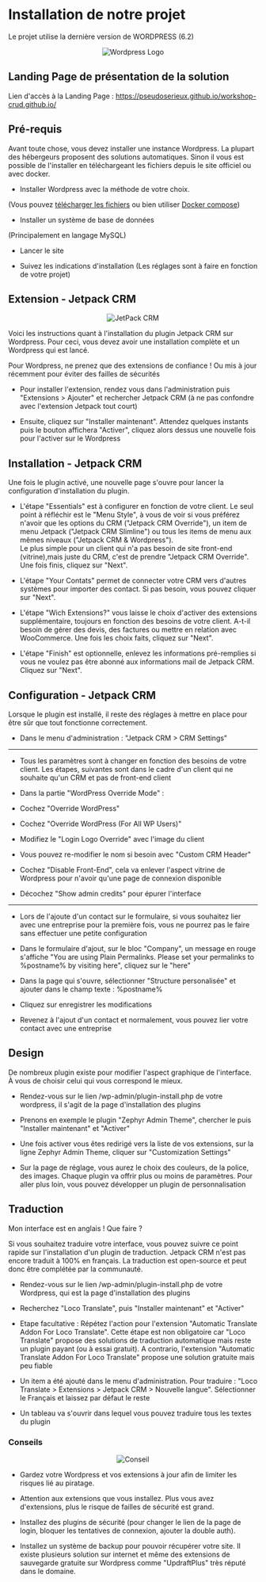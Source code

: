 # Installation de notre projet

Le projet utilise la dernière version de WORDPRESS (6.2)

<p align="center">
  <img src="https://s.w.org/about/images/logos/wordpress-logo-stacked-rgb.png" alt="Wordpress Logo">
</p>

## Landing Page de présentation de la solution

Lien d'accès à la Landing Page : https://pseudoserieux.github.io/workshop-crud.github.io/

## Pré-requis

Avant toute chose, vous devez installer une instance Wordpress. La plupart des hébergeurs proposent des solutions automatiques. Sinon il vous est possible de l'installer en téléchargeant les fichiers depuis le site officiel ou avec docker.

- Installer Wordpress avec la méthode de votre choix.

(Vous pouvez [télécharger les fichiers](https://wordpress.com/read) ou bien utiliser [Docker compose](https://zatoufly.fr/installer-wordpress-avec-docker-compose/))

- Installer un système de base de données

(Principalement en langage MySQL)

- Lancer le site

- Suivez les indications d'installation (Les réglages sont à faire en fonction de votre projet)

## Extension - Jetpack CRM

<p align="center">
  <img src="https://jetpackcrm.com/wp-content/uploads/2021/12/Jetpack-CRM-stacked@2x.png" alt="JetPack CRM">
</p>

Voici les instructions quant à l'installation du plugin Jetpack CRM sur Wordpress. Pour ceci, vous devez avoir une installation complète et un Wordpress qui est lancé.

Pour Wordpress, ne prenez que des extensions de confiance ! Ou mis à jour récemment pour éviter des failles de sécurités

- Pour installer l'extension, rendez vous dans l'administration puis "Extensions > Ajouter" et rechercher Jetpack CRM (à ne pas confondre avec l'extension Jetpack tout court)

- Ensuite, cliquez sur "Installer maintenant". Attendez quelques instants puis le bouton affichera "Activer", cliquez alors dessus une nouvelle fois pour l'activer sur le Wordpress

## Installation - Jetpack CRM

Une fois le plugin activé, une nouvelle page s'ouvre pour lancer la configuration d'installation du plugin.

- L'étape "Essentials" est à configurer en fonction de votre client. Le seul point à réfléchir est le "Menu Style", à vous de voir si vous préférez n'avoir que les options du CRM ("Jetpack CRM Override"), un item de menu Jetpack ("Jetpack CRM Slimline") ou tous les items de menu aux mêmes niveaux ("Jetpack CRM & Wordpress"). <br> Le plus simple pour un client qui n'a pas besoin de site front-end (vitrine),mais juste du CRM, c'est de prendre "Jetpack CRM Override". <br> Une fois finis, cliquez sur "Next".

- L'étape "Your Contats" permet de connecter votre CRM vers d'autres systèmes pour importer des contact. Si pas besoin, vous pouvez cliquer sur "Next".

- L'étape "Wich Extensions?" vous laisse le choix d'activer des extensions supplémentaire, toujours en fonction des besoins de votre client. A-t-il besoin de gérer des devis, des factures ou mettre en relation avec WooCommerce. Une fois les choix faits, cliquez sur "Next".

- L'étape "Finish" est optionnelle, enlevez les informations pré-remplies si vous ne voulez pas être abonné aux informations mail de Jetpack CRM. Cliquez sur "Next".

## Configuration - Jetpack CRM

Lorsque le plugin est installé, il reste des réglages à mettre en place pour être sûr que tout fonctionne correctement.

- Dans le menu d'administration : "Jetpack CRM > CRM Settings"

---

- Tous les paramètres sont à changer en fonction des besoins de votre client. Les étapes, suivantes sont dans le cadre d'un client qui ne souhaite qu'un CRM et pas de front-end client

- Dans la partie "WordPress Override Mode" :

- Cochez "Override WordPress"

- Cochez "Override WordPress (For All WP Users)"

- Modifiez le "Login Logo Override" avec l'image du client

- Vous pouvez re-modifier le nom si besoin avec "Custom CRM Header"

- Cochez "Disable Front-End", cela va enlever l'aspect vitrine de Wordpress pour n'avoir qu'une page de connexion disponible

- Décochez "Show admin credits" pour épurer l'interface

---

- Lors de l'ajoute d'un contact sur le formulaire, si vous souhaitez lier avec une entreprise pour la première fois, vous ne pourrez pas le faire sans effectuer une petite configuration

- Dans le formulaire d'ajout, sur le bloc "Company", un message en rouge s'affiche "You are using Plain Permalinks. Please set your permalinks to %postname% by visiting here", cliquez sur le "here"

- Dans la page qui s'ouvre, sélectionner "Structure personalisée" et ajouter dans le champ texte : %postname%

- Cliquez sur enregistrer les modifications

- Revenez à l'ajout d'un contact et normalement, vous pouvez lier votre contact avec une entreprise

## Design

De nombreux plugin existe pour modifier l'aspect graphique de l'interface. À vous de choisir celui qui vous correspond le mieux.

- Rendez-vous sur le lien /wp-admin/plugin-install.php de votre wordpress, il s'agit de la page d'installation des plugins

- Prenons en exemple le plugin "Zephyr Admin Theme", chercher le puis "Installer maintenant" et "Activer"

- Une fois activer vous êtes redirigé vers la liste de vos extensions, sur la ligne Zephyr Admin Theme, cliquer sur "Customization Settings"

- Sur la page de réglage, vous aurez le choix des couleurs, de la police, des images. Chaque plugin va offrir plus ou moins de paramètres. Pour aller plus loin, vous pouvez développer un plugin de personnalisation

## Traduction

Mon interface est en anglais ! Que faire ?

Si vous souhaitez traduire votre interface, vous pouvez suivre ce point rapide sur l'installation d'un plugin de traduction. Jetpack CRM n'est pas encore traduit à 100% en français. La traduction est open-source et peut donc être complétée par la communauté.

- Rendez-vous sur le lien /wp-admin/plugin-install.php de votre Wordpress, qui est la page d'installation des plugins

- Recherchez "Loco Translate", puis "Installer maintenant" et "Activer"

- Etape facultative : Répétez l'action pour l'extension "Automatic Translate Addon For Loco Translate". Cette étape est non obligatoire car "Loco Translate" propose des solutions de traduction automatique mais reste un plugin payant (ou à essai gratuit). A contrario, l'extension "Automatic Translate Addon For Loco Translate" propose une solution gratuite mais peu fiable

- Un item a été ajouté dans le menu d'administration. Pour traduire : "Loco Translate > Extensions > Jetpack CRM > Nouvelle langue". Sélectionner le Français et laissez par défaut le reste

- Un tableau va s'ouvrir dans lequel vous pouvez traduire tous les textes du plugin

### Conseils

<p align="center">
  <img src="https://thehubbackend.com/media/30215-glossary-catthumb-hr-careers.png" alt="Conseil">
</p>

- Gardez votre Wordpress et vos extensions à jour afin de limiter les risques lié au piratage.

- Attention aux extensions que vous installez. Plus vous avez d'extensions, plus le risque de failles de sécurité est grand.

- Installez des plugins de sécurité (pour changer le lien de la page de login, bloquer les tentatives de connexion, ajouter la double auth).

- Installez un système de backup pour pouvoir récupérer votre site. Il existe plusieurs solution sur internet et même des extensions de sauvegarde gratuite sur Wordpress comme "UpdraftPlus" très réputé dans le domaine.
